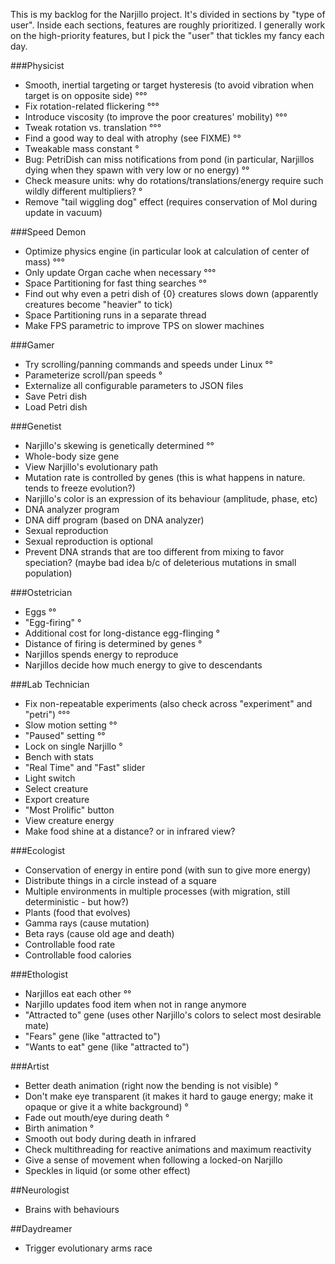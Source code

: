 This is my backlog for the Narjillo project.
It's divided in sections by "type of user". Inside each sections, features are roughly prioritized.
I generally work on the high-priority features, but I pick the "user" that tickles my fancy each day.

###Physicist

* Smooth, inertial targeting or target hysteresis (to avoid vibration when target is on opposite side) °°°
* Fix rotation-related flickering °°°
* Introduce viscosity (to improve the poor creatures' mobility) °°°
* Tweak rotation vs. translation °°°
* Find a good way to deal with atrophy (see FIXME) °°
* Tweakable mass constant °
* Bug: PetriDish can miss notifications from pond (in particular, Narjillos dying when they spawn with very low or no energy) °°
* Check measure units: why do rotations/translations/energy require such wildly different multipliers? °
* Remove "tail wiggling dog" effect (requires conservation of MoI during update in vacuum)

###Speed Demon

* Optimize physics engine (in particular look at calculation of center of mass) °°°
* Only update Organ cache when necessary °°°
* Space Partitioning for fast thing searches °°
* Find out why even a petri dish of {0} creatures slows down (apparently creatures become "heavier" to tick)
* Space Partitioning runs in a separate thread
* Make FPS parametric to improve TPS on slower machines

###Gamer

* Try scrolling/panning commands and speeds under Linux °°
* Parameterize scroll/pan speeds °
* Externalize all configurable parameters to JSON files
* Save Petri dish
* Load Petri dish

###Genetist

* Narjillo's skewing is genetically determined °°
* Whole-body size gene
* View Narjillo's evolutionary path
* Mutation rate is controlled by genes (this is what happens in nature. tends to freeze evolution?)
* Narjillo's color is an expression of its behaviour (amplitude, phase, etc)
* DNA analyzer program
* DNA diff program (based on DNA analyzer)
* Sexual reproduction
* Sexual reproduction is optional
* Prevent DNA strands that are too different from mixing to favor speciation? (maybe bad idea b/c of deleterious mutations in small population)

###Ostetrician

* Eggs °°
* "Egg-firing" °
* Additional cost for long-distance egg-flinging °
* Distance of firing is determined by genes °
* Narjillos spends energy to reproduce
* Narjillos decide how much energy to give to descendants

###Lab Technician

* Fix non-repeatable experiments (also check across "experiment" and "petri") °°°
* Slow motion setting °°
* "Paused" setting °°
* Lock on single Narjillo °
* Bench with stats
* "Real Time" and "Fast" slider
* Light switch
* Select creature
* Export creature
* "Most Prolific" button
* View creature energy
* Make food shine at a distance? or in infrared view?

###Ecologist

* Conservation of energy in entire pond (with sun to give more energy)
* Distribute things in a circle instead of a square
* Multiple environments in multiple processes (with migration, still deterministic - but how?)
* Plants (food that evolves)
* Gamma rays (cause mutation)
* Beta rays (cause old age and death)
* Controllable food rate
* Controllable food calories

###Ethologist

* Narjillos eat each other °°
* Narjillo updates food item when not in range anymore
* "Attracted to" gene (uses other Narjillo's colors to select most desirable mate)
* "Fears" gene (like "attracted to")
* "Wants to eat" gene (like "attracted to")

###Artist

* Better death animation (right now the bending is not visible) °
* Don't make eye transparent (it makes it hard to gauge energy; make it opaque or give it a white background) °
* Fade out mouth/eye during death °
* Birth animation °
* Smooth out body during death in infrared
* Check multithreading for reactive animations and maximum reactivity
* Give a sense of movement when following a locked-on Narjillo
* Speckles in liquid (or some other effect)

##Neurologist

* Brains with behaviours

##Daydreamer

* Trigger evolutionary arms race
